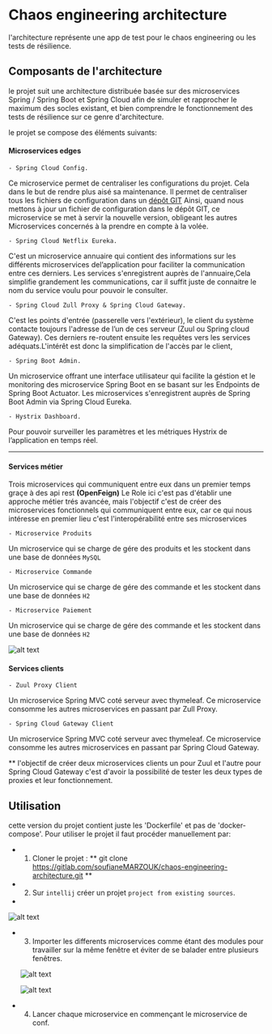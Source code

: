 # Chaos engineering architecture
 
l'architecture représente une app de test pour le chaos engineering ou les tests de résilience.

## Composants de l'architecture 

le projet suit une architecture distribuée basée sur des microservices Spring / Spring Boot et Spring Cloud afin de simuler et rapprocher 
le maximum des socles existant, et bien comprendre le fonctionnement des tests de résilience sur ce genre d'architecture.

le projet se compose des éléments suivants:

#### Microservices edges

`- Spring Cloud Config.`

Ce microservice permet de centraliser les configurations du projet. Cela dans le but de rendre plus aisé sa maintenance.
Il permet de centraliser tous les fichiers de configuration dans un [dépôt GIT](https://github.com/MARZOUKSOUFIANE/conf) 
Ainsi, quand nous mettons à jour un fichier de configuration dans le dépôt GIT, ce microservice se met à servir la nouvelle
version, obligeant les autres Microservices concernés à la prendre en compte à la volée.

`- Spring Cloud Netflix Eureka.`

C'est un microservice annuaire qui contient des informations sur les différents microservices del’application pour faciliter la communication entre ces derniers.
Les services s'enregistrent auprès de l'annuaire,Cela simplifie grandement les communications, car il suffit juste de connaitre le nom du service voulu pour pouvoir le consulter.

`- Spring Cloud Zull Proxy & Spring Cloud Gateway.`

C'est les points d'entrée (passerelle vers l'extérieur), le client du système contacte toujours l'adresse de l’un de ces serveur (Zuul ou Spring
cloud Gateway). Ces derniers re-routent ensuite les requêtes vers les services adéquats.L'intérêt est donc la simplification de l'accès par le client,

`- Spring Boot Admin.`

Un microservice offrant une interface utilisateur qui facilite la géstion et le monitoring des microservice Spring Boot en se basant sur les Endpoints de Spring Boot Actuator.
Les microservices s'enregistrent auprès de Spring Boot Admin via Spring Cloud Eureka. 

`- Hystrix Dashboard.`

Pour pouvoir surveiller les paramètres et les métriques Hystrix de l’application en temps réel.

***

#### Services métier

Trois microservices qui communiquent entre eux dans un premier temps graçe à des api rest **(OpenFeign)**
Le Role ici c'est pas d'établir une approche métier trés avancée, mais l'objectif c'est de créer des microservices fonctionnels qui communiquent entre eux, car ce qui nous intéresse en premier lieu c'est l'interopérabilité entre ses microservices

`- Microservice Produits`

Un microservice qui se charge de gére des produits et les stockent dans une base de données `MySQL`

`- Microservice Commande`

Un microservice qui se charge de gére des commande et les stockent dans une base de données `H2`

`- Microservice Paiement`

Un microservice qui se charge de gére des commande et les stockent dans une base de données `H2`


![alt text](https://drive.google.com/file/d/1Tp2dEXLQK7pNc6BOVuhlneCL21atsaz2/view)



#### Services clients

`- Zuul Proxy Client`

Un microservice Spring MVC coté serveur avec thymeleaf.
Ce microservice consomme les autres microservices en passant par Zull Proxy.

`- Spring Cloud Gateway Client`

Un microservice Spring MVC coté serveur avec thymeleaf.
Ce microservice consomme les autres microservices en passant par Spring Cloud Gateway.

** l'objectif de créer deux microservices clients un pour Zuul et l'autre pour Spring Cloud Gateway c'est d'avoir la possibilité de tester les deux types de proxies et leur fonctionnement.



## Utilisation

cette version du projet contient juste les 'Dockerfile' et pas de 'docker-compose'.
Pour utiliser le projet il faut procéder manuellement par:

 - 1. Cloner le projet : ** git clone https://gitlab.com/soufianeMARZOUK/chaos-engineering-architecture.git **
 - 2. Sur `intellij` créer un projet `project from existing sources`.
 - 
  ![alt text](https://user.oc-static.com/upload/2019/02/04/15492755217013_image10.png)

 - 3. Importer les differents microservices comme étant des modules pour travailler sur la même fenêtre et éviter de se balader entre plusieurs fenêtres. 
 
 
   ![alt text](https://user.oc-static.com/upload/2019/02/04/15492757357983_image22.png)

   ![alt text](https://user.oc-static.com/upload/2019/02/04/15492757357983_image22.png)
   
- 4. Lancer chaque microservice en commençant le microservice de conf.